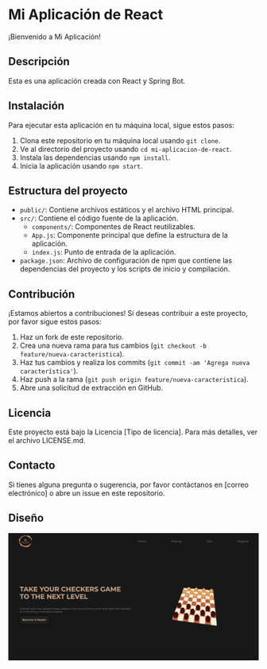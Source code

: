 # Mi Aplicación de React

¡Bienvenido a Mi Aplicación!

## Descripción
Esta es una aplicación creada con React y Spring Bot.

## Instalación
Para ejecutar esta aplicación en tu máquina local, sigue estos pasos:

1. Clona este repositorio en tu máquina local usando `git clone`.
2. Ve al directorio del proyecto usando `cd mi-aplicacion-de-react`.
3. Instala las dependencias usando `npm install`.
4. Inicia la aplicación usando `npm start`.


## Estructura del proyecto
- `public/`: Contiene archivos estáticos y el archivo HTML principal.
- `src/`: Contiene el código fuente de la aplicación.
  - `components/`: Componentes de React reutilizables.
  - `App.js`: Componente principal que define la estructura de la aplicación.
  - `index.js`: Punto de entrada de la aplicación.
- `package.json`: Archivo de configuración de npm que contiene las dependencias del proyecto y los scripts de inicio y compilación.

## Contribución
¡Estamos abiertos a contribuciones! Si deseas contribuir a este proyecto, por favor sigue estos pasos:
1. Haz un fork de este repositorio.
2. Crea una nueva rama para tus cambios (`git checkout -b feature/nueva-caracteristica`).
3. Haz tus cambios y realiza los commits (`git commit -am 'Agrega nueva característica'`).
4. Haz push a la rama (`git push origin feature/nueva-caracteristica`).
5. Abre una solicitud de extracción en GitHub.

## Licencia
Este proyecto está bajo la Licencia [Tipo de licencia]. Para más detalles, ver el archivo LICENSE.md.

## Contacto
Si tienes alguna pregunta o sugerencia, por favor contáctanos en [correo electrónico] o abre un issue en este repositorio.

## Diseño
![Foto de inicion de sesión ](./src/assets/PaginaWeb.png)
